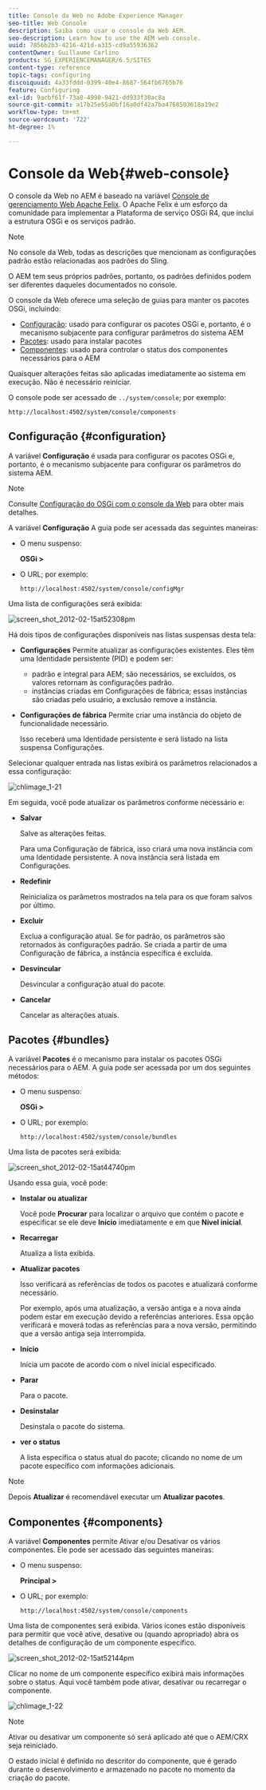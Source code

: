 ```yaml
---
title: Console da Web no Adobe Experience Manager
seo-title: Web Console
description: Saiba como usar o console da Web AEM.
seo-description: Learn how to use the AEM web console.
uuid: 7856b2b3-4216-421d-a315-cd9a55936362
contentOwner: Guillaume Carlino
products: SG_EXPERIENCEMANAGER/6.5/SITES
content-type: reference
topic-tags: configuring
discoiquuid: 4a33fddd-0399-40e4-8687-564fb6765b76
feature: Configuring
exl-id: 9acbf61f-73a8-4998-9421-dd933f30ac8a
source-git-commit: a17b25e55a0bf16a0df42a7ba4768503618a19e2
workflow-type: tm+mt
source-wordcount: '722'
ht-degree: 1%

---
```


# Console da Web{#web-console}

O console da Web no AEM é baseado na variável [Console de gerenciamento Web Apache Felix](https://felix.apache.org/documentation/subprojects/apache-felix-web-console.html). O Apache Felix é um esforço da comunidade para implementar a Plataforma de serviço OSGi R4, que inclui a estrutura OSGi e os serviços padrão.

>[!NOTE]
>
>No console da Web, todas as descrições que mencionam as configurações padrão estão relacionadas aos padrões do Sling.
>
>O AEM tem seus próprios padrões, portanto, os padrões definidos podem ser diferentes daqueles documentados no console.

O console da Web oferece uma seleção de guias para manter os pacotes OSGi, incluindo:

* [Configuração](#configuration): usado para configurar os pacotes OSGi e, portanto, é o mecanismo subjacente para configurar parâmetros do sistema AEM
* [Pacotes](#bundles): usado para instalar pacotes
* [Componentes](#components): usado para controlar o status dos componentes necessários para o AEM

Quaisquer alterações feitas são aplicadas imediatamente ao sistema em execução. Não é necessário reiniciar.

O console pode ser acessado de `../system/console`; por exemplo:

`http://localhost:4502/system/console/components`

## Configuração {#configuration}

A variável **Configuração** é usada para configurar os pacotes OSGi e, portanto, é o mecanismo subjacente para configurar os parâmetros do sistema AEM.

>[!NOTE]
>
>Consulte [Configuração do OSGi com o console da Web](/help/sites-deploying/configuring-osgi.md) para obter mais detalhes.

A variável **Configuração** A guia pode ser acessada das seguintes maneiras:

* O menu suspenso:

   **OSGi >**

* O URL; por exemplo:

   `http://localhost:4502/system/console/configMgr`

Uma lista de configurações será exibida:

![screen_shot_2012-02-15at52308pm](assets/screen_shot_2012-02-15at52308pm.png)

Há dois tipos de configurações disponíveis nas listas suspensas desta tela:

* **Configurações**
Permite atualizar as configurações existentes. Eles têm uma Identidade persistente (PID) e podem ser:

   * padrão e integral para AEM; são necessários, se excluídos, os valores retornam às configurações padrão.
   * instâncias criadas em Configurações de fábrica; essas instâncias são criadas pelo usuário, a exclusão remove a instância.

* **Configurações de fábrica**
Permite criar uma instância do objeto de funcionalidade necessário.

   Isso receberá uma Identidade persistente e será listado na lista suspensa Configurações.

Selecionar qualquer entrada nas listas exibirá os parâmetros relacionados a essa configuração:

![chlimage_1-21](assets/chlimage_1-21a.png)

Em seguida, você pode atualizar os parâmetros conforme necessário e:

* **Salvar**

   Salve as alterações feitas.

   Para uma Configuração de fábrica, isso criará uma nova instância com uma Identidade persistente. A nova instância será listada em Configurações.

* **Redefinir**

   Reinicializa os parâmetros mostrados na tela para os que foram salvos por último.

* **Excluir**

   Exclua a configuração atual. Se for padrão, os parâmetros são retornados às configurações padrão. Se criada a partir de uma Configuração de fábrica, a instância específica é excluída.

* **Desvincular**

   Desvincular a configuração atual do pacote.

* **Cancelar**

   Cancelar as alterações atuais.

## Pacotes {#bundles}

A variável **Pacotes** é o mecanismo para instalar os pacotes OSGi necessários para o AEM. A guia pode ser acessada por um dos seguintes métodos:

* O menu suspenso:

   **OSGi >**

* O URL; por exemplo:

   `http://localhost:4502/system/console/bundles`

Uma lista de pacotes será exibida:

![screen_shot_2012-02-15at44740pm](assets/screen_shot_2012-02-15at44740pm.png)

Usando essa guia, você pode:

* **Instalar ou atualizar**

   Você pode **Procurar** para localizar o arquivo que contém o pacote e especificar se ele deve **Início** imediatamente e em que **Nível inicial**.

* **Recarregar**

   Atualiza a lista exibida.

* **Atualizar pacotes**

   Isso verificará as referências de todos os pacotes e atualizará conforme necessário.

   Por exemplo, após uma atualização, a versão antiga e a nova ainda podem estar em execução devido a referências anteriores. Essa opção verificará e moverá todas as referências para a nova versão, permitindo que a versão antiga seja interrompida.

* **Início**

   Inicia um pacote de acordo com o nível inicial especificado.

* **Parar**

   Para o pacote.

* **Desinstalar**

   Desinstala o pacote do sistema.

* **ver o status**

   A lista especifica o status atual do pacote; clicando no nome de um pacote específico com informações adicionais.

>[!NOTE]
>
>Depois **Atualizar** é recomendável executar um **Atualizar pacotes**.

## Componentes {#components}

A variável **Componentes** permite Ativar e/ou Desativar os vários componentes. Ele pode ser acessado das seguintes maneiras:

* O menu suspenso:

   **Principal >**

* O URL; por exemplo:

   `http://localhost:4502/system/console/components`

Uma lista de componentes será exibida. Vários ícones estão disponíveis para permitir que você ative, desative ou (quando apropriado) abra os detalhes de configuração de um componente específico.

![screen_shot_2012-02-15at52144pm](assets/screen_shot_2012-02-15at52144pm.png)

Clicar no nome de um componente específico exibirá mais informações sobre o status. Aqui você também pode ativar, desativar ou recarregar o componente.

![chlimage_1-22](assets/chlimage_1-22a.png)

>[!NOTE]
>
>Ativar ou desativar um componente só será aplicado até que o AEM/CRX seja reiniciado.
>
>O estado inicial é definido no descritor do componente, que é gerado durante o desenvolvimento e armazenado no pacote no momento da criação do pacote.
